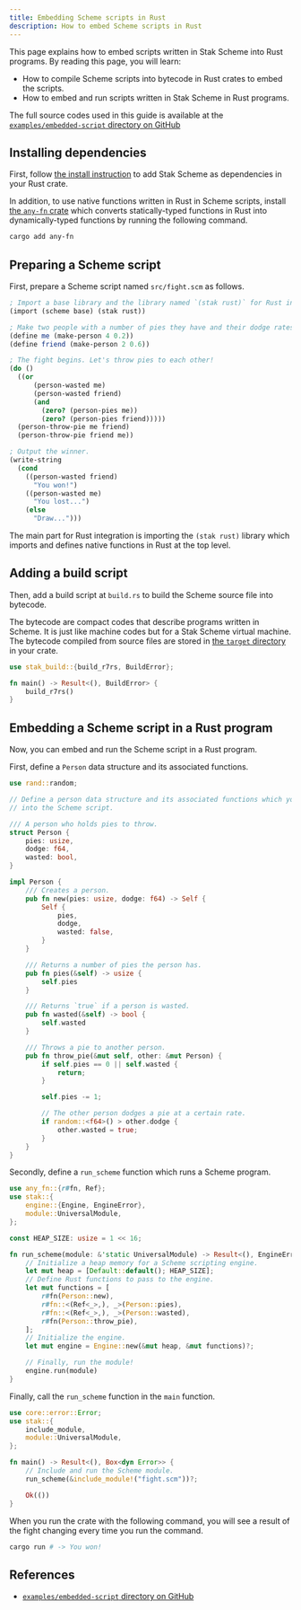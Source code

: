 ```yaml
---
title: Embedding Scheme scripts in Rust
description: How to embed Scheme scripts in Rust
---
```


This page explains how to embed scripts written in Stak Scheme into Rust programs. By reading this page, you will learn:

- How to compile Scheme scripts into bytecode in Rust crates to embed the scripts.
- How to embed and run scripts written in Stak Scheme in Rust programs.

The full source codes used in this guide is available at the [`examples/embedded-script` directory on GitHub][source]

## Installing dependencies

First, follow [the install instruction](/stak/install#libraries) to add Stak Scheme as dependencies in your Rust crate.

In addition, to use native functions written in Rust in Scheme scripts, install [the `any-fn` crate](https://crates.io/crates/any-fn) which converts statically-typed functions in Rust into dynamically-typed functions by running the following command.

```sh
cargo add any-fn
```

## Preparing a Scheme script

First, prepare a Scheme script named `src/fight.scm` as follows.

```scheme
; Import a base library and the library named `(stak rust)` for Rust integration.
(import (scheme base) (stak rust))

; Make two people with a number of pies they have and their dodge rates.
(define me (make-person 4 0.2))
(define friend (make-person 2 0.6))

; The fight begins. Let's throw pies to each other!
(do ()
  ((or
      (person-wasted me)
      (person-wasted friend)
      (and
        (zero? (person-pies me))
        (zero? (person-pies friend)))))
  (person-throw-pie me friend)
  (person-throw-pie friend me))

; Output the winner.
(write-string
  (cond
    ((person-wasted friend)
      "You won!")
    ((person-wasted me)
      "You lost...")
    (else
      "Draw...")))
```

The main part for Rust integration is importing the `(stak rust)` library which imports and defines native functions in Rust at the top level.

## Adding a build script

Then, add a build script at `build.rs` to build the Scheme source file into bytecode.

The bytecode are compact codes that describe programs written in Scheme. It is just like machine codes but for a Stak Scheme virtual machine. The bytecode compiled from source files are stored in [the `target` directory](https://doc.rust-lang.org/cargo/reference/build-cache.html) in your crate.

```rust no_run
use stak_build::{build_r7rs, BuildError};

fn main() -> Result<(), BuildError> {
    build_r7rs()
}
```

## Embedding a Scheme script in a Rust program

Now, you can embed and run the Scheme script in a Rust program.

First, define a `Person` data structure and its associated functions.

```rust
use rand::random;

// Define a person data structure and its associated functions which you include
// into the Scheme script.

/// A person who holds pies to throw.
struct Person {
    pies: usize,
    dodge: f64,
    wasted: bool,
}

impl Person {
    /// Creates a person.
    pub fn new(pies: usize, dodge: f64) -> Self {
        Self {
            pies,
            dodge,
            wasted: false,
        }
    }

    /// Returns a number of pies the person has.
    pub fn pies(&self) -> usize {
        self.pies
    }

    /// Returns `true` if a person is wasted.
    pub fn wasted(&self) -> bool {
        self.wasted
    }

    /// Throws a pie to another person.
    pub fn throw_pie(&mut self, other: &mut Person) {
        if self.pies == 0 || self.wasted {
            return;
        }

        self.pies -= 1;

        // The other person dodges a pie at a certain rate.
        if random::<f64>() > other.dodge {
            other.wasted = true;
        }
    }
}
```

Secondly, define a `run_scheme` function which runs a Scheme program.

```rust
use any_fn::{r#fn, Ref};
use stak::{
    engine::{Engine, EngineError},
    module::UniversalModule,
};

const HEAP_SIZE: usize = 1 << 16;

fn run_scheme(module: &'static UniversalModule) -> Result<(), EngineError> {
    // Initialize a heap memory for a Scheme scripting engine.
    let mut heap = [Default::default(); HEAP_SIZE];
    // Define Rust functions to pass to the engine.
    let mut functions = [
        r#fn(Person::new),
        r#fn::<(Ref<_>,), _>(Person::pies),
        r#fn::<(Ref<_>,), _>(Person::wasted),
        r#fn(Person::throw_pie),
    ];
    // Initialize the engine.
    let mut engine = Engine::new(&mut heap, &mut functions)?;

    // Finally, run the module!
    engine.run(module)
}
```

Finally, call the `run_scheme` function in the `main` function.

```rust
use core::error::Error;
use stak::{
    include_module,
    module::UniversalModule,
};

fn main() -> Result<(), Box<dyn Error>> {
    // Include and run the Scheme module.
    run_scheme(&include_module!("fight.scm"))?;

    Ok(())
}
```

When you run the crate with the following command, you will see a result of the fight changing every time you run the command.

```sh
cargo run # -> You won!
```

## References

- [`examples/embedded-script` directory on GitHub][source]

[source]: https://github.com/raviqqe/stak/tree/main/examples/embedded-script
